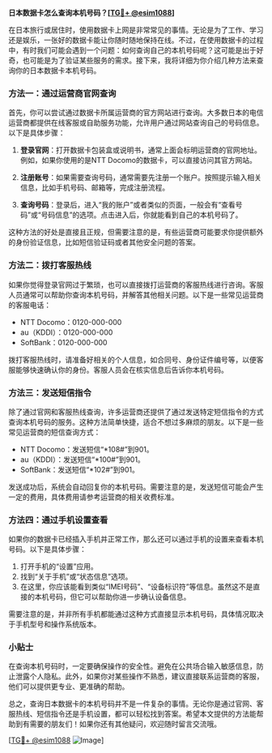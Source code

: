 **日本数据卡怎么查询本机号码？[[TG💪+ @esim1088](https://t.me/s/esim1088)]**

在日本旅行或居住时，使用数据卡上网是非常常见的事情。无论是为了工作、学习还是娱乐，一张好的数据卡能让你随时随地保持在线。不过，在使用数据卡的过程中，有时我们可能会遇到一个问题：如何查询自己的本机号码呢？这可能是出于好奇，也可能是为了验证某些服务的需求。接下来，我将详细为你介绍几种方法来查询你的日本数据卡本机号码。

### 方法一：通过运营商官网查询

首先，你可以尝试通过数据卡所属运营商的官方网站进行查询。大多数日本的电信运营商都提供在线客服或自助服务功能，允许用户通过网站查询自己的号码信息。以下是具体步骤：

1. **登录官网**：打开数据卡包装盒或说明书，通常上面会标明运营商的官网地址。例如，如果你使用的是NTT Docomo的数据卡，可以直接访问其官方网站。
   
2. **注册账号**：如果需要查询号码，通常需要先注册一个账户。按照提示输入相关信息，比如手机号码、邮箱等，完成注册流程。

3. **查询号码**：登录后，进入“我的账户”或者类似的页面，一般会有“查看号码”或“号码信息”的选项。点击进入后，你就能看到自己的本机号码了。

这种方法的好处是直接且正规，但需要注意的是，有些运营商可能要求你提供额外的身份验证信息，比如短信验证码或者其他安全问题的答案。

### 方法二：拨打客服热线

如果你觉得登录官网过于繁琐，也可以直接拨打运营商的客服热线进行咨询。客服人员通常可以帮助你查询本机号码，并解答其他相关问题。以下是一些常见运营商的客服电话：

- NTT Docomo：0120-000-000
- au（KDDI）：0120-000-000
- SoftBank：0120-000-000

拨打客服热线时，请准备好相关的个人信息，如合同号、身份证件编号等，以便客服能够快速确认你的身份。客服人员会在核实信息后告诉你本机号码。

### 方法三：发送短信指令

除了通过官网和客服热线查询，许多运营商还提供了通过发送特定短信指令的方式查询本机号码的服务。这种方法简单快捷，适合不想过多麻烦的朋友。以下是一些常见运营商的短信查询方式：

- NTT Docomo：发送短信“*108#”到901。
- au（KDDI）：发送短信“*100#”到901。
- SoftBank：发送短信“*102#”到901。

发送成功后，系统会自动回复你的本机号码。需要注意的是，发送短信可能会产生一定的费用，具体费用请参考运营商的相关收费标准。

### 方法四：通过手机设置查看

如果你的数据卡已经插入手机并正常工作，那么还可以通过手机的设置来查看本机号码。以下是具体步骤：

1. 打开手机的“设置”应用。
2. 找到“关于手机”或“状态信息”选项。
3. 在这里，你应该能看到类似“IMEI号码”、“设备标识符”等信息。虽然这不是直接的本机号码，但它可以帮助你进一步确认设备信息。

需要注意的是，并非所有手机都能通过这种方式直接显示本机号码，具体情况取决于手机型号和操作系统版本。

### 小贴士

在查询本机号码时，一定要确保操作的安全性。避免在公共场合输入敏感信息，防止泄露个人隐私。此外，如果你对某些操作不熟悉，建议直接联系运营商的客服，他们可以提供更专业、更准确的帮助。

总之，查询日本数据卡的本机号码并不是一件复杂的事情。无论你是通过官网、客服热线、短信指令还是手机设置，都可以轻松找到答案。希望本文提供的方法能帮助到有需要的朋友们！如果你还有其他疑问，欢迎随时留言交流哦。

[[TG💪+ @esim1088](https://t.me/s/esim1088) ![Image](https://i.postimg.cc/4NQfJmqS/Snipaste-2025-05-13-00-14-12.png)]